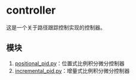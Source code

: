 # controller

这是一个关于路径跟踪控制实现的控制器。

## 模块

1. [positional_pid.py](./positional_pid.py)：位置式比例积分微分控制器
1. [incremental_pid.py](./incremental_pid.py)：增量式比例积分微分控制器
